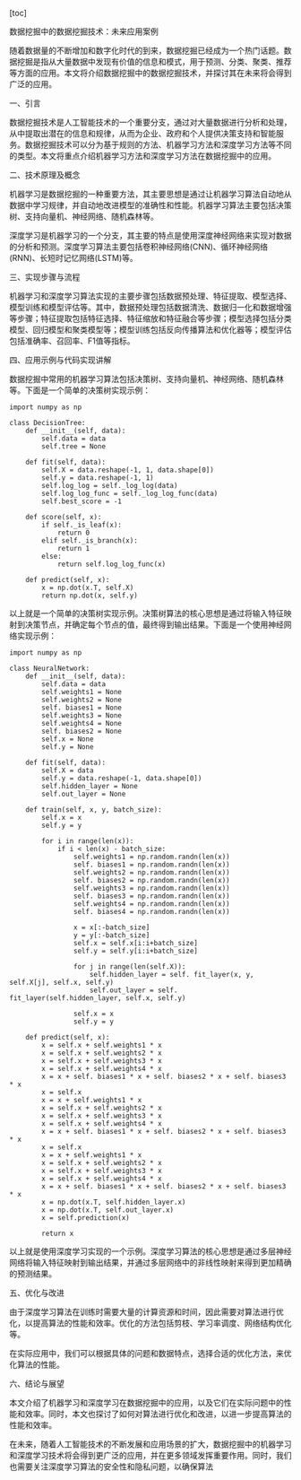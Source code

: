 
[toc]                    
                
                
数据挖掘中的数据挖掘技术：未来应用案例

随着数据量的不断增加和数字化时代的到来，数据挖掘已经成为一个热门话题。数据挖掘是指从大量数据中发现有价值的信息和模式，用于预测、分类、聚类、推荐等方面的应用。本文将介绍数据挖掘中的数据挖掘技术，并探讨其在未来将会得到广泛的应用。

一、引言

数据挖掘技术是人工智能技术的一个重要分支，通过对大量数据进行分析和处理，从中提取出潜在的信息和规律，从而为企业、政府和个人提供决策支持和智能服务。数据挖掘技术可以分为基于规则的方法、机器学习方法和深度学习方法等不同的类型。本文将重点介绍机器学习方法和深度学习方法在数据挖掘中的应用。

二、技术原理及概念

机器学习是数据挖掘的一种重要方法，其主要思想是通过让机器学习算法自动地从数据中学习规律，并自动地改进模型的准确性和性能。机器学习算法主要包括决策树、支持向量机、神经网络、随机森林等。

深度学习是机器学习的一个分支，其主要的特点是使用深度神经网络来实现对数据的分析和预测。深度学习算法主要包括卷积神经网络(CNN)、循环神经网络(RNN)、长短时记忆网络(LSTM)等。

三、实现步骤与流程

机器学习和深度学习算法实现的主要步骤包括数据预处理、特征提取、模型选择、模型训练和模型评估等。其中，数据预处理包括数据清洗、数据归一化和数据增强等步骤；特征提取包括特征选择、特征缩放和特征融合等步骤；模型选择包括分类模型、回归模型和聚类模型等；模型训练包括反向传播算法和优化器等；模型评估包括准确率、召回率、F1值等指标。

四、应用示例与代码实现讲解

数据挖掘中常用的机器学习算法包括决策树、支持向量机、神经网络、随机森林等。下面是一个简单的决策树实现示例：

```
import numpy as np

class DecisionTree:
    def __init__(self, data):
        self.data = data
        self.tree = None
        
    def fit(self, data):
        self.X = data.reshape(-1, 1, data.shape[0])
        self.y = data.reshape(-1, 1)
        self.log_log = self._log_log(data)
        self.log_log_func = self._log_log_func(data)
        self.best_score = -1
        
    def score(self, x):
        if self._is_leaf(x):
            return 0
        elif self._is_branch(x):
            return 1
        else:
            return self.log_log_func(x)
        
    def predict(self, x):
        x = np.dot(x.T, self.X)
        return np.dot(x, self.y)
```

以上就是一个简单的决策树实现示例。决策树算法的核心思想是通过将输入特征映射到决策节点，并确定每个节点的值，最终得到输出结果。下面是一个使用神经网络实现示例：

```
import numpy as np

class NeuralNetwork:
    def __init__(self, data):
        self.data = data
        self.weights1 = None
        self.weights2 = None
        self. biases1 = None
        self.weights3 = None
        self.weights4 = None
        self. biases2 = None
        self.x = None
        self.y = None
        
    def fit(self, data):
        self.X = data
        self.y = data.reshape(-1, data.shape[0])
        self.hidden_layer = None
        self.out_layer = None
        
    def train(self, x, y, batch_size):
        self.x = x
        self.y = y
        
        for i in range(len(x)):
            if i < len(x) - batch_size:
                self.weights1 = np.random.randn(len(x))
                self. biases1 = np.random.randn(len(x))
                self.weights2 = np.random.randn(len(x))
                self. biases2 = np.random.randn(len(x))
                self.weights3 = np.random.randn(len(x))
                self. biases3 = np.random.randn(len(x))
                self.weights4 = np.random.randn(len(x))
                self. biases4 = np.random.randn(len(x))
                
                x = x[:-batch_size]
                y = y[:-batch_size]
                self.x = self.x[i:i+batch_size]
                self.y = self.y[i:i+batch_size]
                
                for j in range(len(self.X)):
                    self.hidden_layer = self. fit_layer(x, y, self.X[j], self.x, self.y)
                    self.out_layer = self. fit_layer(self.hidden_layer, self.x, self.y)
                    
                self.x = x
                self.y = y
                
    def predict(self, x):
        x = self.x + self.weights1 * x
        x = self.x + self.weights2 * x
        x = self.x + self.weights3 * x
        x = self.x + self.weights4 * x
        x = x + self. biases1 * x + self. biases2 * x + self. biases3 * x
        x = self.x
        x = x + self.weights1 * x
        x = self.x + self.weights2 * x
        x = self.x + self.weights3 * x
        x = self.x + self.weights4 * x
        x = x + self. biases1 * x + self. biases2 * x + self. biases3 * x
        x = self.x
        x = x + self.weights1 * x
        x = self.x + self.weights2 * x
        x = self.x + self.weights3 * x
        x = self.x + self.weights4 * x
        x = x + self. biases1 * x + self. biases2 * x + self. biases3 * x
        x = np.dot(x.T, self.hidden_layer.x)
        x = np.dot(x.T, self.out_layer.x)
        x = self.prediction(x)
        
        return x
```

以上就是使用深度学习实现的一个示例。深度学习算法的核心思想是通过多层神经网络将输入特征映射到输出结果，并通过多层网络中的非线性映射来得到更加精确的预测结果。

五、优化与改进

由于深度学习算法在训练时需要大量的计算资源和时间，因此需要对算法进行优化，以提高算法的性能和效率。优化的方法包括剪枝、学习率调度、网络结构优化等。

在实际应用中，我们可以根据具体的问题和数据特点，选择合适的优化方法，来优化算法的性能。

六、结论与展望

本文介绍了机器学习和深度学习在数据挖掘中的应用，以及它们在实际问题中的性能和效率。同时，本文也探讨了如何对算法进行优化和改进，以进一步提高算法的性能和效率。

在未来，随着人工智能技术的不断发展和应用场景的扩大，数据挖掘中的机器学习和深度学习技术将会得到更广泛的应用，并在更多领域发挥重要作用。同时，我们也需要关注深度学习算法的安全性和隐私问题，以确保算法

